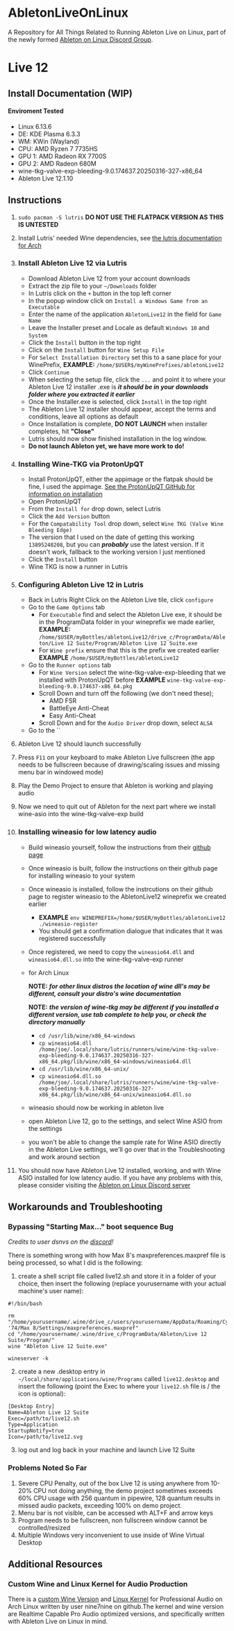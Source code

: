 # AbletonLiveOnLinux
A Repository for All Things Related to Running Ableton Live on Linux, part of the newly formed [Ableton on Linux Discord Group](discord.gg/yM2Jjh8xYA).

# Live 12
## Install Documentation (WIP)
#### Enviroment Tested
* Linux 6.13.6
* DE: KDE Plasma 6.3.3
* WM: KWin (Wayland)
* CPU: AMD Ryzen 7 7735HS
* GPU 1: AMD Radeon RX 7700S
* GPU 2: AMD Radeon 680M
* wine-tkg-valve-exp-bleeding-9.0.174637.20250316-327-x86_64
* Ableton Live 12.1.10

## Instructions
1. `sudo pacman -S lutris` **DO NOT USE THE FLATPACK VERSION AS THIS IS UNTESTED**

2. Install Lutris' needed Wine dependencies, see [the lutris documentation for Arch](https://github.com/lutris/docs/blob/master/WineDependencies.md#archendeavourosmanjaroother-arch-derivatives)

3. ### Install Ableton Live 12 via Lutris
    * Download Ableton Live 12 from your account downloads
    * Extract the zip file to your `~/Downloads` folder
    * In Lutris click on the `+` button in the top left corner
    * In the popup window click on `Install a Windows Game from an Executable`
    * Enter the name of the application `AbletonLive12` in the field for `Game Name`
    * Leave the Installer preset and Locale as default `Windows 10` and `System`
    * Click the `Install` button in the top right
    * Click on the `Install` button for `Wine Setup File`
    * For `Select Installation Directory` set this to a sane place for your WinePrefix, **EXAMPLE:** `/home/$USER$/myWinePrefixes/abletonLive12`
    * Click `Continue`
    * When selecting the setup file, click the `...` and point it to where your Ableton Live 12 installer .exe is ***it should be in your downloads folder where you extracted it earlier***
    * Once the Installer.exe is selected, click `Install` in the top right
    * The Ableton Live 12 installer should appear, accept the terms and conditions, leave all options as default
    * Once Installation is complete, **DO NOT LAUNCH** when installer completes, hit **"Close"**
    * Lutris should now show finished installation in the log window. 
    * **Do not launch Ableton yet, we have more work to do!**

4. ### Installing Wine-TKG via ProtonUpQT
    * Install ProtonUpQT, either the appimage or the flatpak should be fine, I used the appimage. [See the ProtonUpQT GitHub for information on installation](https://github.com/DavidoTek/ProtonUp-Qt)
    * Open ProtonUpQT
    * From the `Install for` drop down, select Lutris
    * Click the `Add Version` button
    * For the `Compatability Tool` drop down, select `Wine TKG (Valve Wine Bleeding Edge)`
    * The version that I used on the date of getting this working `13895248208`, but you can ***probably*** use the latest version. If it doesn't work, fallback to the working version I just mentioned
    * Click the `Install` button
    * Wine TKG is now a runner in Lutris

5. ### Configuring Ableton Live 12 in Lutris
    * Back in Lutris Right Click on the Ableton Live tile, click `configure`
    * Go to the `Game Options` tab
        * For `Executable` find and select the Ableton Live exe, it should be in the ProgramData folder in your wineprefix we made earlier, **EXAMPLE:** `/home/$USER/myBottles/abletonLive12/drive_c/ProgramData/Ableton/Live 12 Suite/Program/Ableton Live 12 Suite.exe`
        * For `Wine prefix` ensure that this is the prefix we created earlier **EXAMPLE** `/home/$USER/myBottles/abletonLive12`
    * Go to the `Runner options` tab
        * For `Wine Version` select the wine-tkg-valve-exp-bleeding that we installed with ProtonUpQT before **EXAMPLE** `wine-tkg-valve-exp-bleeding-9.0.174637-x86_64.pkg`
        * Scroll Down and turn off the following (we don't need these);
            * AMD FSR
            * BattleEye Anti-Cheat
            * Easy Anti-Cheat
        * Scroll Down and for the `Audio Driver` drop down, select `ALSA`
    * Go to the ``

6. Ableton Live 12 should launch successfully

7. Press `F11` on your keyboard to make Ableton Live fullscreen (the app needs to be fullscreen because of drawing/scaling issues and missing menu bar in windowed mode)

8. Play the Demo Project to ensure that Ableton is working and playing audio

9. Now we need to quit out of Ableton for the next part where we install wine-asio into the wine-tkg-valve-exp build

10. ### Installing wineasio for low latency audio
    * Build wineasio yourself, follow the instructions from their [github page](https://github.com/wineasio/wineasio)
    * Once wineasio is built, follow the instructions on their github page for installing wineasio to your system
    * Once wineasio is installed, follow the instrcutions on their github page to register wineasio to the AbletonLive12 wineprefix we created earlier
        * **EXAMPLE** `env WINEPREFIX=/home/$USER/myBottles/abletonLive12 ./wineasio-register` 
        * You should get a confirmation dialogue that indicates that it was registered successfully
    * Once registered, we need to copy the `wineasio64.dll` and `wineasio64.dll.so` into the wine-tkg-valve-exp runner
    * for Arch Linux

        **NOTE:** ***for other linux distros the location of wine dll's may be different, consult your distro's wine documentation***

        **NOTE:** ***the version of wine-tkg may be different if you installed a different version, use tab complete to help you, or check the directory manually***
        * `cd /usr/lib/wine/x86_64-windows`
        * `cp wineasio64.dll /home/joe/.local/share/lutris/runners/wine/wine-tkg-valve-exp-bleeding-9.0.174637.20250316-327-x86_64.pkg/lib/wine/x86_64-windows/wineasio64.dll`
        * `cd /usr/lib/wine/x86_64-unix/`
        * `cp wineasio64.dll.so /home/joe/.local/share/lutris/runners/wine/wine-tkg-valve-exp-bleeding-9.0.174637.20250316-327-x86_64.pkg/lib/wine/x86_64-unix/wineasio64.dll.so`
    * wineasio should now be working in ableton live
    * open Ableton Live 12, go to the settings, and select Wine ASIO from the settings
    * you won't be able to change the sample rate for Wine ASIO directly in the Ableton Live settings, we'll go over that in the Troubleshooting and work around section

11. You should now have Ableton Live 12 installed, working, and with Wine ASIO installed for low latency audio. If you have any problems with this, please consider visiting the [Ableton on Linux Discord server]()

## Workarounds and Troubleshooting

### Bypassing "Starting Max..." boot sequence Bug

*Credits to user dsnvs on the [discord](discord.gg/yM2Jjh8xYA)!*

There is something wrong with how Max 8's maxpreferences.maxpref file is being processed, so what I did is the following:

1. create a shell script file called live12.sh and store it in a folder of your choice, then insert the following (replace yourusername with your actual machine's user name):
```
#!/bin/bash

rm "/home/yourusername/.wine/drive_c/users/yourusername/AppData/Roaming/Cycling '74/Max 8/Settings/maxpreferences.maxpref"
cd "/home/yourusername/.wine/drive_c/ProgramData/Ableton/Live 12 Suite/Program/"
wine "Ableton Live 12 Suite.exe"

wineserver -k
```

2. create a new .desktop entry in `~/local/share/applications/wine/Programs` called `live12.desktop` and insert the following (point the Exec to where your `live12.sh` file is / the icon is optional):
```
[Desktop Entry]
Name=Ableton Live 12 Suite
Exec=/path/to/live12.sh
Type=Application
StartupNotify=true
Icon=/path/to/live12.svg
```

3. log out and log back in your machine and launch Live 12 Suite

### Problems Noted So Far
1. Severe CPU Penalty, out of the box Live 12 is using anywhere from 10-20% CPU not doing anything, the demo project sometimes exceeds 60% CPU usage with 256 quantum in pipewire, 128 quantum results in missed audio packets, exceeding 100% on demo project.
2. Menu bar is not visible, can be accessed wth ALT+F and arrow keys
3. Program needs to be fullscreen, non fullscreen window cannot be controlled/resized
4. Multiple Windows very inconvenient to use inside of Wine Virtual Desktop

## Additional Resources
### Custom Wine and Linux Kernel for Audio Production
There is a [custom Wine Version](https://github.com/nine7nine/Wine-NSPA) and [Linux Kernel](https://github.com/nine7nine/Linux-NSPA-pkgbuild) for Professional Audio on Arch Linux written by user nine7nine on github.The kernel and wine version are Realtime Capable Pro Audio optimized versions, and specifically written with Ableton Live on Linux in mind.